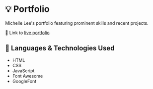 # :bulb: Portfolio
Michelle Lee's portfolio featuring prominent skills and recent projects.

🔗 Link to [live portfolio](https://michulee.com/)

## :rocket: Languages & Technologies Used
- HTML
- CSS
- JavaScript
- Font Awesome
- GoogleFont
